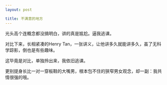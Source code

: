 ```yaml
---
layout: post

title: 不满意的地方
---
```


光头高个连概念都没搞明白，讲的真是尴尬。逼我逃课。

对比下来，长相紧凑的Henry Tan，一张讲义，让他讲多久就能讲多久，虽了无科学踪影，倒也是有些趣味。

这毕竟是对比，单独拎出来，我依旧逃课。

更别提身长比一对一穿板鞋的大嘴男，根本包不住的狭窄男女观念，却一副：我共情很强的哦。

